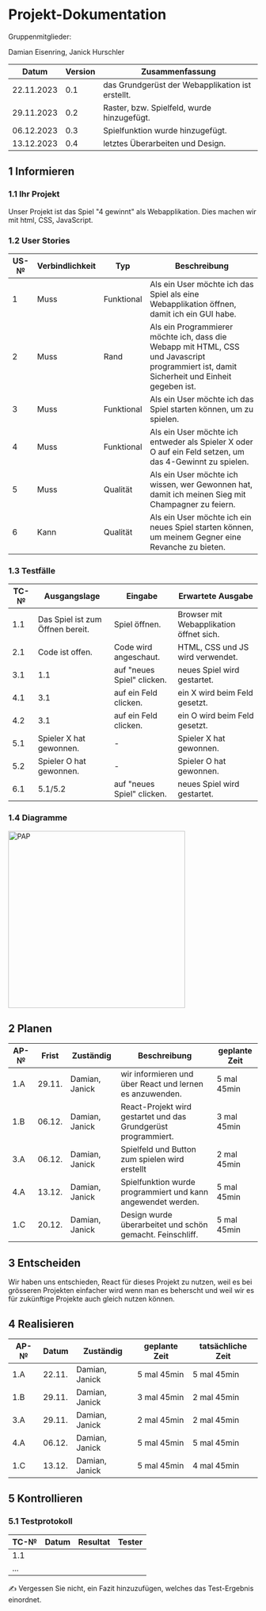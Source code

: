 # Projekt-Dokumentation

Gruppenmitglieder:

Damian Eisenring, Janick Hurschler


| Datum | Version | Zusammenfassung                                              |
| ----- | ------- | ------------------------------------------------------------ |
|   22.11.2023    | 0.1  | das Grundgerüst der Webapplikation ist erstellt. |
|   29.11.2023    | 0.2   |   Raster, bzw. Spielfeld, wurde hinzugefügt.                                                           |
|   06.12.2023    | 0.3   |       Spielfunktion wurde hinzugefügt.                                                       |
|   13.12.2023    | 0.4   |       letztes Überarbeiten und Design.                                                      |

## 1 Informieren

### 1.1 Ihr Projekt

Unser Projekt ist das Spiel "4 gewinnt" als Webapplikation. Dies machen wir mit html, CSS, JavaScript.

### 1.2 User Stories

| US-№ | Verbindlichkeit | Typ  | Beschreibung                       |
| ---- | --------------- | ---- | ---------------------------------- |
| 1    |      Muss           |  Funktional    | Als ein User möchte ich das Spiel als eine Webapplikation öffnen, damit ich ein GUI habe. |
| 2  |       Muss          |   Rand   | Als ein Programmierer möchte ich, dass die Webapp mit HTML, CSS und Javascript programmiert ist, damit Sicherheit und Einheit gegeben ist.  |
| 3 |       Muss          |   Funktional   | Als ein User möchte ich das Spiel starten können, um zu spielen.                                 |
| 4  |       Muss          |   Funktional   | Als ein User möchte ich entweder als Spieler X oder O auf ein Feld setzen, um das 4-Gewinnt zu spielen.    |
| 5  |       Muss          |   Qualität   | Als ein User möchte ich wissen, wer Gewonnen hat, damit ich meinen Sieg mit Champagner zu feiern.  |
| 6  |       Kann          |   Qualität   | Als ein User möchte ich ein neues Spiel starten können, um meinem Gegner eine Revanche zu bieten.   |

### 1.3 Testfälle

| TC-№ | Ausgangslage | Eingabe | Erwartete Ausgabe |
| ---- | ------------ | ------- | ----------------- |
| 1.1  |     Das Spiel ist zum Öffnen bereit.         |   Spiel öffnen.      |       Browser mit Webapplikation öffnet sich.            |
| 2.1  |     Code ist offen.         |    Code wird angeschaut.     |        HTML, CSS und JS wird verwendet.           |
| 3.1  |     1.1         |    auf "neues Spiel" clicken.    |        neues Spiel wird gestartet.         |
| 4.1  |    3.1         |   auf ein Feld clicken.    |      ein X wird beim Feld gesetzt.          |
| 4.2|    3.1       |    auf ein Feld clicken.     |        ein O wird beim Feld gesetzt.          |
| 5.1  |     Spieler X hat gewonnen.     |   -    |      Spieler X hat gewonnen.         |
| 5.2  |     Spieler O hat gewonnen.       |    -     |       Spieler O hat gewonnen.         |
| 6.1  |     5.1/5.2        |   auf "neues Spiel" clicken.    |       neues Spiel wird gestartet.          |

### 1.4 Diagramme
<img width="357" alt="PAP" src="https://github.com/JaThHu/LA-1302/assets/111045598/8d4f707c-6619-4974-8567-f5aa43719c18">


## 2 Planen

| AP-№ | Frist | Zuständig | Beschreibung | geplante Zeit |
| ---- | ----- | --------- | ------------ | ------------- |
| 1.A  |  29.11.     |     Damian, Janick      |      wir informieren und über React und lernen es anzuwenden.        |       5 mal 45min        |
| 1.B  |   06.12.    |     Damian, Janick      |       React-Projekt wird gestartet und das Grundgerüst programmiert.       |       3 mal 45min        |
| 3.A  |   06.12.    |     Damian, Janick      |       Spielfeld und Button zum spielen wird erstellt     |       2 mal 45min        |
| 4.A  |   13.12.    |     Damian, Janick      |       Spielfunktion wurde programmiert und kann angewendet werden.       |       5 mal 45min        |
| 1.C |   20.12.    |     Damian, Janick      |       Design wurde überarbeitet und schön gemacht. Feinschliff.       |       5 mal 45min        |

## 3 Entscheiden

Wir haben uns entschieden, React für dieses Projekt zu nutzen, weil es bei grösseren Projekten einfacher wird wenn man es beherscht und weil wir es für zukünftige Projekte auch gleich nutzen können.

## 4 Realisieren

| AP-№ | Datum | Zuständig | geplante Zeit | tatsächliche Zeit |
| ---- | ----- | --------- | ------------- | ----------------- |
| 1.A  |   22.11.    |      Damian, Janick     |      5 mal 45min         |         5 mal 45min          |
| 1.B  |   29.11.    |    Damian, Janick       |        3 mal 45min       |           2 mal 45min        |
| 3.A  |   29.11.    |    Damian, Janick       |        2 mal 45min       |         2 mal 45min          |
| 4.A  |  06.12.     |     Damian, Janick      |       5 mal 45min        |          5 mal 45min         |
| 1.C  |    13.12.   |     Damian, Janick      |         5 mal 45min      |          4 mal 45min         |


## 5 Kontrollieren

### 5.1 Testprotokoll

| TC-№ | Datum | Resultat | Tester |
| ---- | ----- | -------- | ------ |
| 1.1  |       |          |        |
| ...  |       |          |        |

✍️ Vergessen Sie nicht, ein Fazit hinzuzufügen, welches das Test-Ergebnis einordnet.


